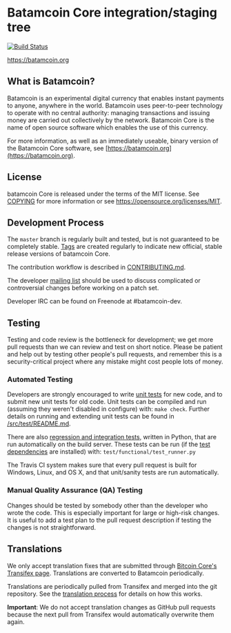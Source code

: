 Batamcoin Core integration/staging tree
=====================================

[![Build Status](https://travis-ci.org/batamcoin-project/batamcoin.svg?branch=master)](https://travis-ci.org/batamcoin-project/batamcoin)

https://batamcoin.org

What is Batamcoin?
----------------

Batamcoin is an experimental digital currency that enables instant payments to
anyone, anywhere in the world. Batamcoin uses peer-to-peer technology to operate
with no central authority: managing transactions and issuing money are carried
out collectively by the network. Batamcoin Core is the name of open source
software which enables the use of this currency.

For more information, as well as an immediately useable, binary version of
the Batamcoin Core software, see [https://batamcoin.org](https://batamcoin.org).

License
-------

batamcoin Core is released under the terms of the MIT license. See [COPYING](COPYING) for more
information or see https://opensource.org/licenses/MIT.

Development Process
-------------------

The `master` branch is regularly built and tested, but is not guaranteed to be
completely stable. [Tags](https://github.com/batamcoin-project/batamcoin/tags) are created
regularly to indicate new official, stable release versions of batamcoin Core.

The contribution workflow is described in [CONTRIBUTING.md](CONTRIBUTING.md).

The developer [mailing list](https://groups.google.com/forum/#!forum/batamcoin-dev)
should be used to discuss complicated or controversial changes before working
on a patch set.

Developer IRC can be found on Freenode at #batamcoin-dev.

Testing
-------

Testing and code review is the bottleneck for development; we get more pull
requests than we can review and test on short notice. Please be patient and help out by testing
other people's pull requests, and remember this is a security-critical project where any mistake might cost people
lots of money.

### Automated Testing

Developers are strongly encouraged to write [unit tests](src/test/README.md) for new code, and to
submit new unit tests for old code. Unit tests can be compiled and run
(assuming they weren't disabled in configure) with: `make check`. Further details on running
and extending unit tests can be found in [/src/test/README.md](/src/test/README.md).

There are also [regression and integration tests](/test), written
in Python, that are run automatically on the build server.
These tests can be run (if the [test dependencies](/test) are installed) with: `test/functional/test_runner.py`

The Travis CI system makes sure that every pull request is built for Windows, Linux, and OS X, and that unit/sanity tests are run automatically.

### Manual Quality Assurance (QA) Testing

Changes should be tested by somebody other than the developer who wrote the
code. This is especially important for large or high-risk changes. It is useful
to add a test plan to the pull request description if testing the changes is
not straightforward.

Translations
------------

We only accept translation fixes that are submitted through [Bitcoin Core's Transifex page](https://www.transifex.com/projects/p/bitcoin/).
Translations are converted to Batamcoin periodically.

Translations are periodically pulled from Transifex and merged into the git repository. See the
[translation process](doc/translation_process.md) for details on how this works.

**Important**: We do not accept translation changes as GitHub pull requests because the next
pull from Transifex would automatically overwrite them again.
